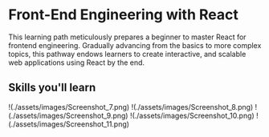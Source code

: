 # Front-End Engineering with React

This learning path meticulously prepares a beginner to master React for frontend engineering. Gradually advancing from the basics to more complex topics, this pathway endows learners to create interactive, and scalable web applications using React by the end.

## Skills you'll learn

!(./assets/images/Screenshot_7.png)
!(./assets/images/Screenshot_8.png)
!(./assets/images/Screenshot_9.png)
!(./assets/images/Screenshot_10.png)
!(./assets/images/Screenshot_11.png)